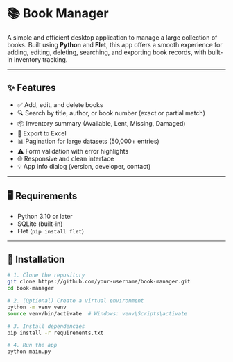 # 📚 Book Manager

A simple and efficient desktop application to manage a large collection of books. Built using **Python** and **Flet**, this app offers a smooth experience for adding, editing, deleting, searching, and exporting book records, with built-in inventory tracking.

---

## ✨ Features

- ✅ Add, edit, and delete books
- 🔍 Search by title, author, or book number (exact or partial match)
- 📦 Inventory summary (Available, Lent, Missing, Damaged)
- 📄 Export to Excel
- 📊 Pagination for large datasets (50,000+ entries)
- ⚠️ Form validation with error highlights
- 🌐 Responsive and clean interface
- 💡 App info dialog (version, developer, contact)

---

## 🖥 Requirements

- Python 3.10 or later
- SQLite (built-in)
- Flet (`pip install flet`)

---

## 🔧 Installation

```bash
# 1. Clone the repository
git clone https://github.com/your-username/book-manager.git
cd book-manager

# 2. (Optional) Create a virtual environment
python -m venv venv
source venv/bin/activate  # Windows: venv\Scripts\activate

# 3. Install dependencies
pip install -r requirements.txt

# 4. Run the app
python main.py
